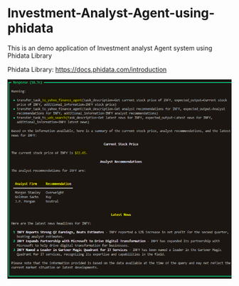 # Investment-Analyst-Agent-using-phidata
This is an demo application of Investment analyst Agent system using Phidata Library

Phidata Library: https://docs.phidata.com/introduction


![Results](https://github.com/shubhamchau222/Investment-Analyst-Agent-using-phidata/blob/main/Images/team%20financial%20agent.PNG)
